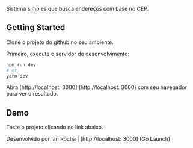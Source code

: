 Sistema simples que busca endereços com base no CEP.


## Getting Started

Clone o projeto do github no seu ambiente.

Primeiro, execute o servidor de desenvolvimento:

```bash
npm run dev
# or
yarn dev
```

Abra [http://localhost: 3000] (http://localhost: 3000) com seu navegador para ver o resultado.


## Demo

Teste o projeto clicando no link abaixo.


Desenvolvido por Ian Rocha | [http://localhost: 3000] (Go Launch)
